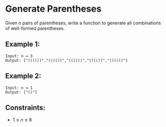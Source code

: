 # Generate Parentheses

Given n pairs of parentheses, write a function to generate all combinations  
of well-formed parentheses.

 

## Example 1:

    Input: n = 3
    Output: ["((()))","(()())","(())()","()(())","()()()"]

## Example 2:

    Input: n = 1
    Output: ["()"]

 

## Constraints:

* $1 \le n \le 8$

